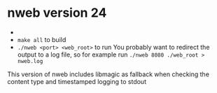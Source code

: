 # nweb version 24
 * 
 * `make all` to build
 * `./nweb <port> <web_root>` to run
   You probably want to redirect the output to a log file, so for example run
   `./nweb 8080 ./web_root > nweb.log`

This version of nweb includes libmagic as fallback when checking the content type and timestamped logging to stdout
